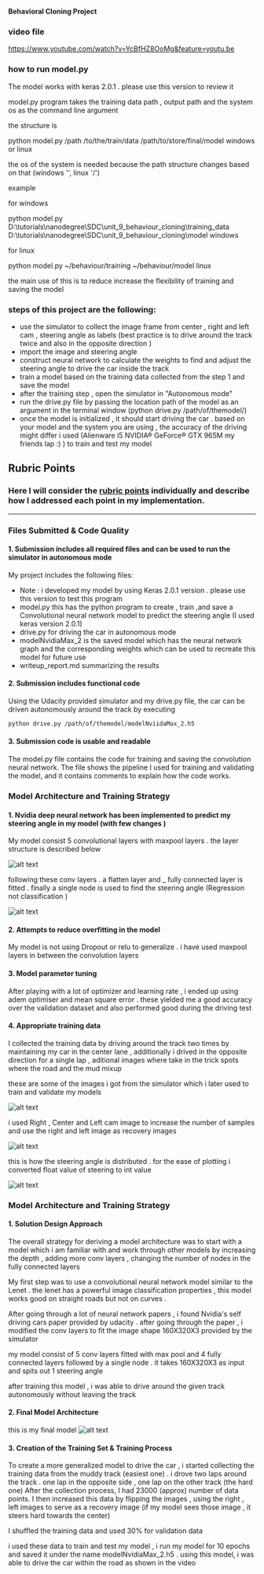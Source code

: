 **Behavioral Cloning Project**

### video file 
https://www.youtube.com/watch?v=YcBfHZ8OoMg&feature=youtu.be

### how to run model.py

The model works with keras 2.0.1 . please use this version to review it 

model.py program takes the training data path , output path and the system os as the command line argument

the structure is 

python model.py /path /to/the/train/data /path/to/store/final/model windows or linux

the os of the system is needed because the path structure changes based on that (windows '\', linux '/')

example 

for windows

python model.py D:\tutorials\nanodegree\SDC\unit_9_behaviour_cloning\training_data D:\tutorials\nanodegree\SDC\unit_9_behaviour_cloning\model windows

for linux

python model.py ~/behaviour/training ~/behaviour/model linux

the main use of this is to reduce increase the flexibility of training and saving the model 

### steps of this project are the following:
* use the simulator to collect the image frame from center , right and left cam , steering angle as labels (best practice is to drive around the track twice and also in the opposite direction )
* import the image and steering angle 
* construct neural network to calculate the weights to find and adjust the steering angle to drive the car inside the track 
* train a model based on the training data collected from the step 1 and save the model 
* after the training step , open the simulator in  "Autonomous mode"
* run the drive.py file by passing the location path of the model as an argument in the terminal window
          (python drive.py /path/of/themodel/)
* once the model is initialized , it should start driving the car . based on your model and the system you are using , the accuracy of the driving might differ i used (Alienware i5 NVIDIA® GeForce® GTX 965M   my friends lap :) ) to train and test my model



[//]: # (Image References)

[image1]: ./img/conv.jpg "Convolution layer"
[image2]: ./img/fullyConnected.jpg "Fully connected"
[image3]: ./img/fullModel.jpg "full model"
[image4]: ./img/picVisualization.jpg "full model"
[image5]: ./img/visu.jpg "full model"
[image6]: ./img/CLR.jpg "full model"

## Rubric Points
### Here I will consider the [rubric points](https://review.udacity.com/#!/rubrics/432/view) individually and describe how I addressed each point in my implementation.  

---
### Files Submitted & Code Quality

#### 1. Submission includes all required files and can be used to run the simulator in autonomous mode

My project includes the following files:
* Note : i developed my model by using Keras 2.0.1 version . please use this version to test this program
* model.py this has the python program to create , train ,and save a Convolutional neural network model to predict the steering angle (I used keras version 2.0.1)
* drive.py for driving the car in autonomous mode
* modelNvidiaMax_2 is the saved model which has the neural network graph and the corresponding weights which can be used to recreate this model for future use
* writeup_report.md  summarizing the results

#### 2. Submission includes functional code
Using the Udacity provided simulator and my drive.py file, the car can be driven autonomously around the track by executing 
```sh
python drive.py /path/of/themodel/modelNviidaMax_2.h5
```

#### 3. Submission code is usable and readable

The model.py file contains the code for training and saving the convolution neural network. The file shows the pipeline I used for training and validating the model, and it contains comments to explain how the code works.

### Model Architecture and Training Strategy

#### 1. Nvidia deep neural network has been implemented to predict my steering angle in my model (with few changes )

My model consist 5 convolutional layers with maxpool layers . the layer structure is described below

![alt text][image1]

following these conv layers . a flatten layer and _ fully connected layer is fitted . finally a single node is used to find the steering angle (Regression not classification )


![alt text][image2]

#### 2. Attempts to reduce overfitting in the model
 
My model is not using Dropout or relu to generalize  . i have used maxpool layers in between the convolution layers 

#### 3. Model parameter tuning

After playing with a lot of optimizer and learning rate , i ended up using adem optimiser and mean square error . these yielded me a good accuracy over the validation dataset and also performed good during the driving test  

#### 4. Appropriate training data

I collected the training data by driving around the track two times by maintaining my car in the center lane , additionally i drived in the opposite direction for a single lap , aditional images where take in the trick spots where the road and the mud mixup 

these are some of the images i got from the simulator which i later used to train and validate my models

![alt text][image3]

i used Right , Center and Left cam image to increase the number of samples and use the right and left image as recovery images

![alt text][image6]

this is how the steering angle is distributed . for the ease of plotting i converted float value of steering to int value 

![alt text][image5]


### Model Architecture and Training Strategy

#### 1. Solution Design Approach

The overall strategy for deriving a model architecture was to start with a model which i am familiar with and work through other models by increasing the depth , adding more conv layers , changing the number of nodes in the fully connected layers 

My first step was to use a convolutional neural network model similar to the Lenet  . the lenet has a powerful image classification properties , this model works good on straight roads but not on curves . 

After going through a lot of neural network papers , i found Nvidia's self driving cars paper provided by udacity . after going through the paper , i modified the conv layers to fit the image shape 160X320X3 provided by the simulator 

my model consist of 5 conv layers fitted with max pool and 4 fully connected layers followed by a single node . it  takes 160X320X3 as input and spits out 1 steering angle 



after training this model , i was able to drive around the given track autonomously without leaving the track 

#### 2. Final Model Architecture

this is my final model 
![alt text][image3]

#### 3. Creation of the Training Set & Training Process
To create a more generalized model to drive the car , i started collecting the training data from the muddy track (easiest one) . i drove two laps around the track . one lap in the opposite side , one lap on the other track (the hard one)
After the collection process, I had 23000 (approx) number of data points. I then increased  this data by flipping the images , using the right , left images to serve as a recovery image (if my model sees those image  , it steers hard towards the center) 


I shuffled the training data and used 30% for validation data 

i used these data to train and test my model , i run my model for 10 epochs and saved it under the name modelNvidiaMax_2.h5 . using this model, i was able to drive the car within the road as shown in the video 


